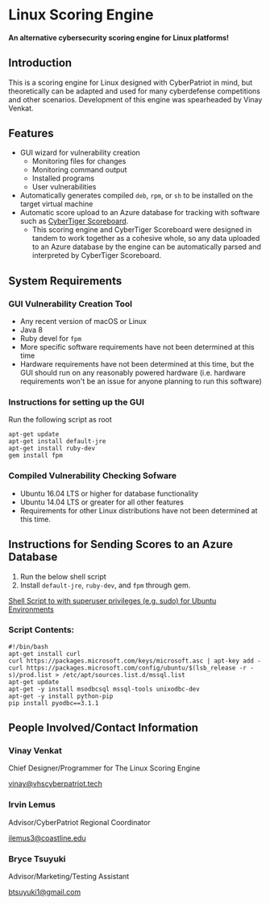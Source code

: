 # Linux Scoring Engine

#### An alternative cybersecurity scoring engine for Linux platforms!

## Introduction
 This is a scoring engine for Linux designed with CyberPatriot in mind, but theoretically can be adapted and used for many cyberdefense competitions and other scenarios. Development of this engine was spearheaded by Vinay Venkat.

## Features
- GUI wizard for vulnerability creation
    - Monitoring files for changes
    - Monitoring command output
    - Installed programs
    - User vulnerabilities
- Automatically generates compiled `deb`, `rpm`, or `sh` to be installed on the target virtual machine
- Automatic score upload to an Azure database for tracking with software such as [CyberTiger Scoreboard](https://github.com/billwi/CyberTigerScoreboard).
    - This scoring engine and CyberTiger Scoreboard were designed in tandem to work together as a cohesive whole, so any data uploaded to an Azure database by the engine can be automatically parsed and interpreted by CyberTiger Scoreboard.


## System Requirements

### GUI Vulnerability Creation Tool
- Any recent version of macOS or Linux
- Java 8
- Ruby devel for `fpm`
- More specific software requirements have not been determined at this time
- Hardware requirements have not been determined at this time, but the GUI should run on any reasonably powered hardware (i.e. hardware requirements won't be an issue for anyone planning to run this software)

### Instructions for setting up the GUI
Run the following script as root
```shell
apt-get update
apt-get install default-jre
apt-get install ruby-dev
gem install fpm
```

### Compiled Vulnerability Checking Sofware
- Ubuntu 16.04 LTS or higher for database functionality
- Ubuntu 14.04 LTS or greater for all other features
- Requirements for other Linux distributions have not been determined at this time.

## Instructions for Sending Scores to an Azure Database

1. Run the below shell script
2. Install `default-jre`, `ruby-dev`, and `fpm` through gem.

[Shell Script to with superuser privileges (e.g. sudo) for Ubuntu Environments](https://gist.github.com/billwi/fc7bdbec214c9a964af69498c08e48ec)

### Script Contents:
```shell
#!/bin/bash
apt-get install curl
curl https://packages.microsoft.com/keys/microsoft.asc | apt-key add -
curl https://packages.microsoft.com/config/ubuntu/$(lsb_release -r -s)/prod.list > /etc/apt/sources.list.d/mssql.list
apt-get update
apt-get -y install msodbcsql mssql-tools unixodbc-dev
apt-get -y install python-pip
pip install pyodbc==3.1.1
```
## People Involved/Contact Information

### Vinay Venkat

Chief Designer/Programmer for The Linux Scoring Engine

<a href="mailto:vinay@vhscyberpatriot.tech?subject=Linux Scoring Engine&body=This email is regarding the Linux Scoring Engine, and I would like more information about it">vinay@vhscyberpatriot.tech</a>


### Irvin Lemus

Advisor/CyberPatriot Regional Coordinator

<a href="mailto:ilemus3@coastline.edu?subject=Linux Scoring Engine&body=This email is regarding the Linux Scoring Engine, and I would like more information about it">ilemus3@coastline.edu</a>


### Bryce Tsuyuki

Advisor/Marketing/Testing Assistant

<a href="mailto:btsuyuki1@gmail.com?subject=Linux Scoring Engine&body=This email is regarding the Linux Scoring Engine, and I would like more information about it">btsuyuki1@gmail.com</a>
